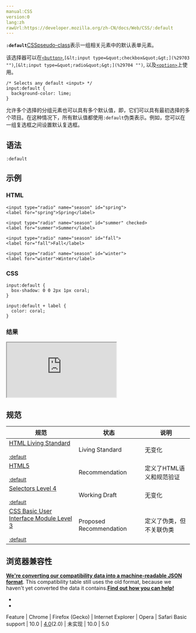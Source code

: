 ```yaml
---
manual:CSS
version:0
lang:zh
rawUrl:https://developer.mozilla.org/zh-CN/docs/Web/CSS/:default
---
```






**`:default`**[CSS](%427 "")[pseudo-class](%29702 "")表示一组相关元素中的默认表单元素。



该选择器可以在[`<button>`](%12221 "HTML <button> 元素表示一个可点击的按钮，可以用在表单或文档其它需要使用简单标准按钮的地方。"),`[&lt;input type=&quot;checkbox&quot;&gt;](%29703 "")`,`[&lt;input type=&quot;radio&quot;&gt;](%29704 "")`, 以及[`<option>`](%13025 "在web表单中,  HTML元素 <option>  用于定义在<select>,  <optgroup> 或<datalist> 元素中包含的项。<option> 可以在弹出窗口和 html 文档中的其他项目列表中表示菜单项。")上使用。


```
/* Selects any default <input> */
input:default {
  background-color: lime;
}
```


允许多个选择的分组元素也可以具有多个默认值，即，它们可以具有最初选择的多个项目。在这种情况下，所有默认值都使用`:default`伪类表示。例如，您可以在一组复选框之间设置默认复选框。


## 语法<a name="语法"></a>

```
:default
```

## 示例<a name="示例"></a>

### HTML<a name="HTML"></a>

```
<input type="radio" name="season" id="spring">
<label for="spring">Spring</label>

<input type="radio" name="season" id="summer" checked>
<label for="summer">Summer</label>

<input type="radio" name="season" id="fall">
<label for="fall">Fall</label>

<input type="radio" name="season" id="winter">
<label for="winter">Winter</label>
```

### CSS<a name="CSS"></a>

```
input:default {
  box-shadow: 0 0 2px 1px coral;
}

input:default + label {
  color: coral;
}
```

### 结果<a name="结果"></a>


<iframe src='https://mdn.mozillademos.org/zh-CN/docs/Web/CSS/:default$samples/示例?revision=1367216' width='null' height='null'></iframe>



## 规范<a name="规范"></a>

规范 | 状态 | 说明 
 ---  |  ---  |  ---  | 
[HTML Living Standard<br></br><small>:default</small>](%29705 "") | Living Standard | 无变化 
[HTML5<br></br><small>:default</small>](%29706 "") | Recommendation | 定义了HTML语义和规范验证 
[Selectors Level 4<br></br><small>:default</small>](%29707 "") | Working Draft | 无变化 
[CSS Basic User Interface Module Level 3<br></br><small>:default</small>](%29708 "") | Proposed Recommendation | 定义了伪类，但不关联伪类 


## 浏览器兼容性<a name="浏览器兼容性"></a>


**[We&#39;re converting our compatibility data into a machine-readable JSON format](%3344 "")**. This compatibility table still uses the old format, because we haven&#39;t yet converted the data it contains.**[Find out how you can help!](%3392 "")**


* 
* 

Feature | Chrome | Firefox (Gecko) | Internet Explorer | Opera | Safari 
Basic support | 10.0 | [4.0](%3678 "Released on 2011-03-22.")(2.0) | 未实现 | 10.0 | 5.0 






